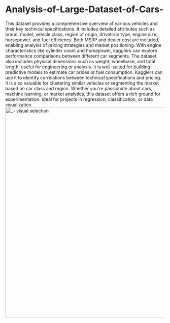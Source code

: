 # Analysis-of-Large-Dataset-of-Cars-
This dataset provides a comprehensive overview of various vehicles and their key technical specifications. It includes detailed attributes such as brand, model, vehicle class, region of origin, drivetrain type, engine size, horsepower, and fuel efficiency. Both MSRP and dealer cost are included, enabling analysis of pricing strategies and market positioning. With engine characteristics like cylinder count and horsepower, kagglers can explore performance comparisons between different car segments. The dataset also includes physical dimensions such as weight, wheelbase, and total length, useful for engineering or analysis. It is well-suited for building predictive models to estimate car prices or fuel consumption. Kagglers can use it to identify correlations between technical specifications and pricing. It is also valuable for clustering similar vehicles or segmenting the market based on car class and region. Whether you're passionate about cars, machine learning, or market analytics, this dataset offers a rich ground for experimentation. Ideal for projects in regression, classification, or data visualization.
<img width="726" height="660" alt="_- visual selection" src="https://github.com/user-attachments/assets/663efd69-ccdd-4eff-92ef-074724f90b44" />
